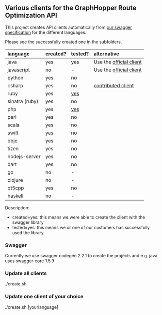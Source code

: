 ## Various clients for the GraphHopper Route Optimization API

This project creates API clients automatically from [our swagger specification](https://graphhopper.com/api/1/vrp/swagger.json) for the different languages.

Please see the successfully created one in the subfolders.

language  |  created?| tested?| alternative
:---------|:---------|:-------|:------------
java      |  yes     | yes    | Use the [official client](https://github.com/graphhopper/directions-api-java-client)
javascript|  no      | -      | Use the [official client](https://github.com/graphhopper/directions-api-js-client)
python    |  yes     | no     |
csharp    |  yes     | no     | [contributed client](https://github.com/Schuby80/WpfGraphHopper)
ruby      |  yes     | [yes](https://github.com/graphhopper/directions-api-clients-route-optimization/issues/3)   |
sinatra (ruby)| yes  | no     |
php       |  yes     | [yes](https://github.com/graphhopper/directions-api-clients-route-optimization/issues/4)     |
perl      |  yes     | no     |
scala     |  yes     | no     |
swift     |  yes     | no     |
objc      |  yes     | no     |
tizen     |  yes     | no     |
nodejs-server  |  yes     | no     |
dart      |  yes     | no     |
go        |  no      | -      |
clojure   |  no      | -      |
qt5cpp    |  yes     | no     |
haskell   |  no      | -      |

Description:

 * created=yes: this means we were able to create the client with the swagger library
 * tested=yes: this means we or one of our customers has successfully used the library
 
### Swagger

Currently we use swagger codegen 2.2.1 to create the projects and e.g. java uses swagger-core 1.5.9

### Update all clients

./create.sh

### Update one client of your choice

./create.sh [yourlanguage]
